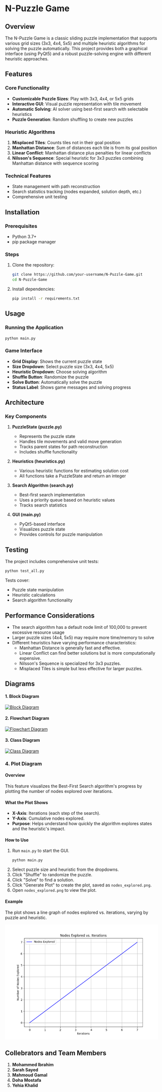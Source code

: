 # N-Puzzle Game

## Overview

The N-Puzzle Game is a classic sliding puzzle implementation that supports various grid sizes (3x3, 4x4, 5x5) and multiple heuristic algorithms for solving the puzzle automatically. This project provides both a graphical interface (using PyQt5) and a robust puzzle-solving engine with different heuristic approaches.

## Features

### Core Functionality
- **Customizable Puzzle Sizes**: Play with 3x3, 4x4, or 5x5 grids
- **Interactive GUI**: Visual puzzle representation with tile movement
- **Automatic Solving**: AI solver using best-first search with selectable heuristics
- **Puzzle Generation**: Random shuffling to create new puzzles

### Heuristic Algorithms
1. **Misplaced Tiles**: Counts tiles not in their goal position
2. **Manhattan Distance**: Sum of distances each tile is from its goal position
3. **Linear Conflict**: Manhattan distance plus penalties for linear conflicts
4. **Nilsson's Sequence**: Special heuristic for 3x3 puzzles combining Manhattan distance with sequence scoring

### Technical Features
- State management with path reconstruction
- Search statistics tracking (nodes expanded, solution depth, etc.)
- Comprehensive unit testing

## Installation

### Prerequisites
- Python 3.7+
- pip package manager

### Steps
1. Clone the repository:
   ```bash
   git clone https://github.com/your-username/N-Puzzle-Game.git
   cd N-Puzzle-Game
   ```

2. Install dependencies:
   ```bash
   pip install -r requirements.txt
   ```

## Usage

### Running the Application
```bash
python main.py
```

### Game Interface
- **Grid Display**: Shows the current puzzle state
- **Size Dropdown**: Select puzzle size (3x3, 4x4, 5x5)
- **Heuristic Dropdown**: Choose solving algorithm
- **Shuffle Button**: Randomize the puzzle
- **Solve Button**: Automatically solve the puzzle
- **Status Label**: Shows game messages and solving progress



## Architecture

### Key Components

1. **PuzzleState (puzzle.py)**
   - Represents the puzzle state
   - Handles tile movements and valid move generation
   - Tracks parent states for path reconstruction
   - Includes shuffle functionality

2. **Heuristics (heuristics.py)**
   - Various heuristic functions for estimating solution cost
   - All functions take a PuzzleState and return an integer

3. **Search Algorithm (search.py)**
   - Best-first search implementation
   - Uses a priority queue based on heuristic values
   - Tracks search statistics

4. **GUI (main.py)**
   - PyQt5-based interface
   - Visualizes puzzle state
   - Provides controls for puzzle manipulation

## Testing

The project includes comprehensive unit tests:

```bash
python test_all.py
```

Tests cover:
- Puzzle state manipulation
- Heuristic calculations
- Search algorithm functionality

## Performance Considerations

- The search algorithm has a default node limit of 100,000 to prevent excessive resource usage
- Larger puzzle sizes (4x4, 5x5) may require more time/memory to solve
- Different heuristics have varying performance characteristics:
  - Manhattan Distance is generally fast and effective.
  - Linear Conflict can find better solutions but is more computationally expensive.
  - Nilsson's Sequence is specialized for 3x3 puzzles.
  - Misplaced Tiles is simple but less effective for larger puzzles.

## Diagrams

#### 1. Block Diagram

[![Block Diagram](https://img.plantuml.biz/plantuml/svg/XLF1JiCm3BrNwZyOSOOF618QJ0CE4ngC2veuHAdPhALEIPonxUjnMmQ5Rd2By-pdv-Ta6CK4IQNBivC2NuaH7iUZfwlxsyaOh3CnvbbS4LScc1AiBolFo3AJhKC8QCNmmc6UvTdy6gFSK8WoGnFiyWLE9xHOohLBYi-dWNmWsJuaJBZ7RWCYrs3QxHpEnCWNz8pE-NV5xZ05YaBs9h4LylnTRBQAZpULym6B6SeUcHAl5Advcigu1qPRmuUrdfrTmc-D0qWHu_7ihkW1-0g37YDuFbfoO9O1MEFSyIu_nbD5LL4tEPhUdLcflNEwezZt_xm_WFKiXZZM1h4NNMzj6VXNwFNACu01CGaPHpk4jvhqehaji0aWrhJjbLsYNS726zV6kAaC5r3wDKQzGJtN_NfT-swrTFe8aoOkz_1V7DqP3ufP83Tx-rzETnDDgGIZL6kA95Yq0_z9qDbDfvvzeO-czGIBLbHfDl1fezhxWpFFXXheX_q0)](https://editor.plantuml.com/uml/XLF1JiCm3BrNwZyOSOOF618QJ0CE4ngC2veuHAdPhALEIPonxUjnMmQ5Rd2By-pdv-Ta6CK4IQNBivC2NuaH7iUZfwlxsyaOh3CnvbbS4LScc1AiBolFo3AJhKC8QCNmmc6UvTdy6gFSK8WoGnFiyWLE9xHOohLBYi-dWNmWsJuaJBZ7RWCYrs3QxHpEnCWNz8pE-NV5xZ05YaBs9h4LylnTRBQAZpULym6B6SeUcHAl5Advcigu1qPRmuUrdfrTmc-D0qWHu_7ihkW1-0g37YDuFbfoO9O1MEFSyIu_nbD5LL4tEPhUdLcflNEwezZt_xm_WFKiXZZM1h4NNMzj6VXNwFNACu01CGaPHpk4jvhqehaji0aWrhJjbLsYNS726zV6kAaC5r3wDKQzGJtN_NfT-swrTFe8aoOkz_1V7DqP3ufP83Tx-rzETnDDgGIZL6kA95Yq0_z9qDbDfvvzeO-czGIBLbHfDl1fezhxWpFFXXheX_q0)

#### 2. Flowchart Diagram

[![Flowchart Diagram](https://img.plantuml.biz/plantuml/svg/ZLJ1JiCm3BrFsZ_ukFq24p040kqo8H1dL3KUZPGw9N7MZQ_7IRDs7KLmI_jU_9wVtQuz5uv3RUQpT9hFhZQaMHT6Vo4qJbkd-GYV0GD2gxa2tS4WTCRLc8-7nbY72Zpo1HJfshCklG1jfGt2udbSdYm3rWqVRvUWFIoEw9Vp6S3LMwD42-hYa9bUAguIz83vJNJJ6JIsHSzGON19i2Dkg7HO8x78AFJHQa4ALKBr3XQlgOBeVjZ2Y0Eka0OFWukev3ibRqrWRGaKDbojCky5EJZAZaIZkv5HpxQ99pHU0Y2RYvyPe3x52HDI_juIQmgO2ruK4iATKbcSRLzhTOAZqdQK0DnSnsZVKowJcfFDetGspZXJS_zRIp_RFuzWqhtSVqA6lIoDWjhkyVncNfj7wm2Biafujog41-uU1tOgHUYYRyAsNzW1JrcSaBH-VwNVpw1kWbpf-uUTU9eMoHFfmJYLyNTrIH-lAfGs48yu4htU3I_aCINJXph0_J4VJjIS-J_6-kiukp6kXIz_Zsy0)](https://editor.plantuml.com/uml/ZLJ1JiCm3BrFsZ_ukFq24p040kqo8H1dL3KUZPGw9N7MZQ_7IRDs7KLmI_jU_9wVtQuz5uv3RUQpT9hFhZQaMHT6Vo4qJbkd-GYV0GD2gxa2tS4WTCRLc8-7nbY72Zpo1HJfshCklG1jfGt2udbSdYm3rWqVRvUWFIoEw9Vp6S3LMwD42-hYa9bUAguIz83vJNJJ6JIsHSzGON19i2Dkg7HO8x78AFJHQa4ALKBr3XQlgOBeVjZ2Y0Eka0OFWukev3ibRqrWRGaKDbojCky5EJZAZaIZkv5HpxQ99pHU0Y2RYvyPe3x52HDI_juIQmgO2ruK4iATKbcSRLzhTOAZqdQK0DnSnsZVKowJcfFDetGspZXJS_zRIp_RFuzWqhtSVqA6lIoDWjhkyVncNfj7wm2Biafujog41-uU1tOgHUYYRyAsNzW1JrcSaBH-VwNVpw1kWbpf-uUTU9eMoHFfmJYLyNTrIH-lAfGs48yu4htU3I_aCINJXph0_J4VJjIS-J_6-kiukp6kXIz_Zsy0)

#### 3. Class Diagram

[![Class Diagram](https://img.plantuml.biz/plantuml/svg/VP9DRi8m48NtaN87YrKGFmV80g6sGbrqqOhk4BA6P22M73krnmYeUlVQ9W5IK3UMF9vvxvkNp2s18LVBD2aaMClUtUaaSKb0oBxJXB492OasPs_2KhoNs52LCw7YTIGitscGsJ1d6wqbWehb7HBVWnGbh_KURNZk54QXaeN35s_yuXld5TYAyp0GBNxIvC9cX3Q2ZXyENKUdTDdHhJvT8t7bfyOi7ZVQwtLKhn2Qnjag2sF3QqatsGCMYUeHnXDQMWXZQObWYge5QLeu_XNeyZvixC138xN1CcTBF4VfmoSF_o8AkYp32-qKNVFTU3U-3NRSHhzCA44290_JsACUimgTyL68WczLpfv1IjX8Nw_XmDkelB1VwfnLRpPWhDjDVHEQBHJ8NZl5XLC52QtE-uvkdR9xb5vk_G-d9vCP6zIWZeD-v7-33Nr_OdpOyf_6T3gxNo5DvgXA_zV_0W00)](https://editor.plantuml.com/uml/VP9DRi8m48NtaN87YrKGFmV80g6sGbrqqOhk4BA6P22M73krnmYeUlVQ9W5IK3UMF9vvxvkNp2s18LVBD2aaMClUtUaaSKb0oBxJXB492OasPs_2KhoNs52LCw7YTIGitscGsJ1d6wqbWehb7HBVWnGbh_KURNZk54QXaeN35s_yuXld5TYAyp0GBNxIvC9cX3Q2ZXyENKUdTDdHhJvT8t7bfyOi7ZVQwtLKhn2Qnjag2sF3QqatsGCMYUeHnXDQMWXZQObWYge5QLeu_XNeyZvixC138xN1CcTBF4VfmoSF_o8AkYp32-qKNVFTU3U-3NRSHhzCA44290_JsACUimgTyL68WczLpfv1IjX8Nw_XmDkelB1VwfnLRpPWhDjDVHEQBHJ8NZl5XLC52QtE-uvkdR9xb5vk_G-d9vCP6zIWZeD-v7-33Nr_OdpOyf_6T3gxNo5DvgXA_zV_0W00)

### 4. Plot Diagram

#### Overview
This feature visualizes the Best-First Search algorithm's progress by plotting the number of nodes explored over iterations.

#### What the Plot Shows
- **X-Axis**: Iterations (each step of the search).
- **Y-Axis**: Cumulative nodes explored.
- **Purpose**: Helps understand how quickly the algorithm explores states and the heuristic's impact.

#### How to Use
1. Run `main.py` to start the GUI.
   ```bash
   python main.py
   ```
2. Select puzzle size and heuristic from the dropdowns.
3. Click "Shuffle" to randomize the puzzle.
4. Click "Solve" to find a solution.
5. Click "Generate Plot" to create the plot, saved as `nodes_explored.png`.
6. Open `nodes_explored.png` to view the plot.

#### Example
The plot shows a line graph of nodes explored vs. iterations, varying by puzzle and heuristic.

![Example](./nodes_explored.png)

## Collebrators and Team Members

1. **Mohammed Ibrahim**
2. **Sarah Sayed**
3. **Mahmoud Gamal**
4. **Doha Mostafa**
5. **Yehia Khalid**